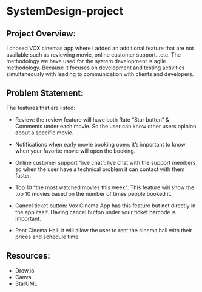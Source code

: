 # SystemDesign-project
## Project Overview:
I chosed VOX cinemas app where i added an additional feature that are not available such as reviewing movie, online customer support...etc. The methodology we have used for the system development is agile methodology. Because it focuses on development and testing activities simultaneously with leading to communication with clients and developers.

## Problem Statement:
The features that are listed:
* Review: the review feature will have both Rate “Star button” & Comments under each movie. So the user can know other users opinion about a specific movie.

* Notifications when early movie booking open: it’s important to know when your favorite movie will open the booking.

* Online customer support “live chat”: live chat with the support members so when the user have a technical problem it can contact with them faster.

* Top 10 “the most watched movies this week”: This feature will show the top 10 movies based on the number of times people booked it.

* Cancel ticket button: Vox Cinema App has this feature but not directly in the app itself. Having cancel button under your ticket barcode is important.

* Rent Cinema Hall: it will allow the user to rent the cinema hall with their prices and schedule time.

## Resources:
* Drow.io 
* Canva
* StarUML


